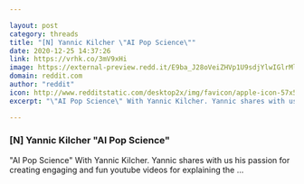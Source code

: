 ```yaml
---

layout: post
category: threads
title: "[N] Yannic Kilcher \"AI Pop Science\""
date: 2020-12-25 14:37:26
link: https://vrhk.co/3mV9xHi
image: https://external-preview.redd.it/E9ba_J28oVeiZHVp1U9sdjYlwIGlrMlAlfPaOwOOSKQ.jpg?width=500&height=261.780104712&auto=webp&crop=500:261.780104712,smart&s=6f05dcac8c73f7afc7181f790278de691b9703ed
domain: reddit.com
author: "reddit"
icon: http://www.redditstatic.com/desktop2x/img/favicon/apple-icon-57x57.png
excerpt: "\"AI Pop Science\" With Yannic Kilcher. Yannic shares with us his passion for creating engaging and fun youtube videos for explaining the ..."

---
```


### [N] Yannic Kilcher "AI Pop Science"

"AI Pop Science" With Yannic Kilcher. Yannic shares with us his passion for creating engaging and fun youtube videos for explaining the ...